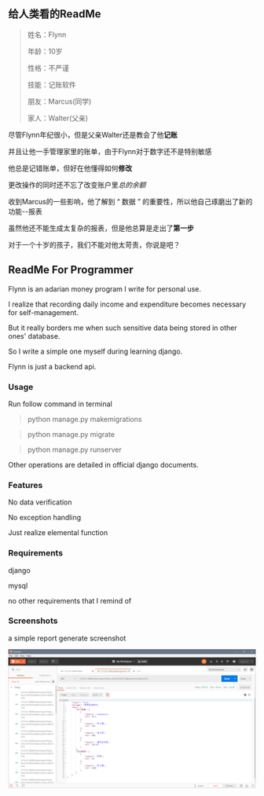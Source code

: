 ## 给人类看的ReadMe

>  姓名：Flynn
>
>  年龄：10岁
>
>  性格：不严谨
>
>  技能：记账软件
>
>  朋友：Marcus(同学)
>
>  家人：Walter(父亲)

尽管Flynn年纪很小，但是父亲Walter还是教会了他**记账**

并且让他一手管理家里的账单，由于Flynn对于数字还不是特别敏感

他总是记错账单，但好在他懂得如何**修改**

更改操作的同时还不忘了改变账户里*总的余额*

收到Marcus的一些影响，他了解到 “ 数据 ” 的重要性，所以他自己琢磨出了新的功能--报表

虽然他还不能生成太复杂的报表，但是他总算是走出了**第一步**

对于一个十岁的孩子，我们不能对他太苛责，你说是吧？



## ReadMe For Programmer

Flynn is an adarian money program  I write for personal use.

I realize that recording daily income and expenditure becomes necessary for self-management.

But it really borders me when such sensitive data being stored in other ones' database.

So I write a simple one myself during learning django.

Flynn is just a backend api.

### Usage

Run follow command in terminal

> python manage.py makemigrations

> python manage.py migrate

> python manage.py runserver

Other operations are detailed in official django documents.

### Features

No data verification

No exception handling

Just realize elemental function

### Requirements

django

mysql

no other requirements that I remind of

### Screenshots

a simple report generate screenshot

![20190117130028](https://raw.githubusercontent.com/JosephTribbianni/Flynn/master/images/20190117130028.png)


